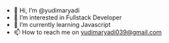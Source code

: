 - 👋 Hi, I’m @yudimaryadi
- 👀 I’m interested in Fullstack Developer
- 🌱 I’m currently learning Javascript
- 📫 How to reach me on yudimaryadi039@gmail.com

<!---
yudimaryadi/yudimaryadi is a ✨ special ✨ repository because its `README.md` (this file) appears on your GitHub profile.
You can click the Preview link to take a look at your changes.
--->
